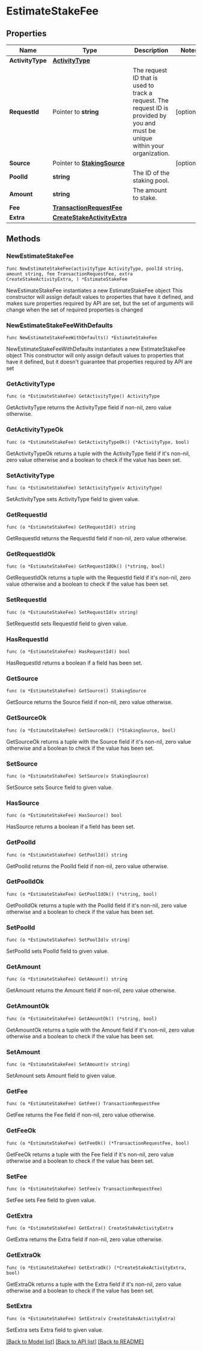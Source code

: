 # EstimateStakeFee

## Properties

Name | Type | Description | Notes
------------ | ------------- | ------------- | -------------
**ActivityType** | [**ActivityType**](ActivityType.md) |  | 
**RequestId** | Pointer to **string** | The request ID that is used to track a request. The request ID is provided by you and must be unique within your organization. | [optional] 
**Source** | Pointer to [**StakingSource**](StakingSource.md) |  | [optional] 
**PoolId** | **string** | The ID of the staking pool. | 
**Amount** | **string** | The amount to stake. | 
**Fee** | [**TransactionRequestFee**](TransactionRequestFee.md) |  | 
**Extra** | [**CreateStakeActivityExtra**](CreateStakeActivityExtra.md) |  | 

## Methods

### NewEstimateStakeFee

`func NewEstimateStakeFee(activityType ActivityType, poolId string, amount string, fee TransactionRequestFee, extra CreateStakeActivityExtra, ) *EstimateStakeFee`

NewEstimateStakeFee instantiates a new EstimateStakeFee object
This constructor will assign default values to properties that have it defined,
and makes sure properties required by API are set, but the set of arguments
will change when the set of required properties is changed

### NewEstimateStakeFeeWithDefaults

`func NewEstimateStakeFeeWithDefaults() *EstimateStakeFee`

NewEstimateStakeFeeWithDefaults instantiates a new EstimateStakeFee object
This constructor will only assign default values to properties that have it defined,
but it doesn't guarantee that properties required by API are set

### GetActivityType

`func (o *EstimateStakeFee) GetActivityType() ActivityType`

GetActivityType returns the ActivityType field if non-nil, zero value otherwise.

### GetActivityTypeOk

`func (o *EstimateStakeFee) GetActivityTypeOk() (*ActivityType, bool)`

GetActivityTypeOk returns a tuple with the ActivityType field if it's non-nil, zero value otherwise
and a boolean to check if the value has been set.

### SetActivityType

`func (o *EstimateStakeFee) SetActivityType(v ActivityType)`

SetActivityType sets ActivityType field to given value.


### GetRequestId

`func (o *EstimateStakeFee) GetRequestId() string`

GetRequestId returns the RequestId field if non-nil, zero value otherwise.

### GetRequestIdOk

`func (o *EstimateStakeFee) GetRequestIdOk() (*string, bool)`

GetRequestIdOk returns a tuple with the RequestId field if it's non-nil, zero value otherwise
and a boolean to check if the value has been set.

### SetRequestId

`func (o *EstimateStakeFee) SetRequestId(v string)`

SetRequestId sets RequestId field to given value.

### HasRequestId

`func (o *EstimateStakeFee) HasRequestId() bool`

HasRequestId returns a boolean if a field has been set.

### GetSource

`func (o *EstimateStakeFee) GetSource() StakingSource`

GetSource returns the Source field if non-nil, zero value otherwise.

### GetSourceOk

`func (o *EstimateStakeFee) GetSourceOk() (*StakingSource, bool)`

GetSourceOk returns a tuple with the Source field if it's non-nil, zero value otherwise
and a boolean to check if the value has been set.

### SetSource

`func (o *EstimateStakeFee) SetSource(v StakingSource)`

SetSource sets Source field to given value.

### HasSource

`func (o *EstimateStakeFee) HasSource() bool`

HasSource returns a boolean if a field has been set.

### GetPoolId

`func (o *EstimateStakeFee) GetPoolId() string`

GetPoolId returns the PoolId field if non-nil, zero value otherwise.

### GetPoolIdOk

`func (o *EstimateStakeFee) GetPoolIdOk() (*string, bool)`

GetPoolIdOk returns a tuple with the PoolId field if it's non-nil, zero value otherwise
and a boolean to check if the value has been set.

### SetPoolId

`func (o *EstimateStakeFee) SetPoolId(v string)`

SetPoolId sets PoolId field to given value.


### GetAmount

`func (o *EstimateStakeFee) GetAmount() string`

GetAmount returns the Amount field if non-nil, zero value otherwise.

### GetAmountOk

`func (o *EstimateStakeFee) GetAmountOk() (*string, bool)`

GetAmountOk returns a tuple with the Amount field if it's non-nil, zero value otherwise
and a boolean to check if the value has been set.

### SetAmount

`func (o *EstimateStakeFee) SetAmount(v string)`

SetAmount sets Amount field to given value.


### GetFee

`func (o *EstimateStakeFee) GetFee() TransactionRequestFee`

GetFee returns the Fee field if non-nil, zero value otherwise.

### GetFeeOk

`func (o *EstimateStakeFee) GetFeeOk() (*TransactionRequestFee, bool)`

GetFeeOk returns a tuple with the Fee field if it's non-nil, zero value otherwise
and a boolean to check if the value has been set.

### SetFee

`func (o *EstimateStakeFee) SetFee(v TransactionRequestFee)`

SetFee sets Fee field to given value.


### GetExtra

`func (o *EstimateStakeFee) GetExtra() CreateStakeActivityExtra`

GetExtra returns the Extra field if non-nil, zero value otherwise.

### GetExtraOk

`func (o *EstimateStakeFee) GetExtraOk() (*CreateStakeActivityExtra, bool)`

GetExtraOk returns a tuple with the Extra field if it's non-nil, zero value otherwise
and a boolean to check if the value has been set.

### SetExtra

`func (o *EstimateStakeFee) SetExtra(v CreateStakeActivityExtra)`

SetExtra sets Extra field to given value.



[[Back to Model list]](../README.md#documentation-for-models) [[Back to API list]](../README.md#documentation-for-api-endpoints) [[Back to README]](../README.md)


